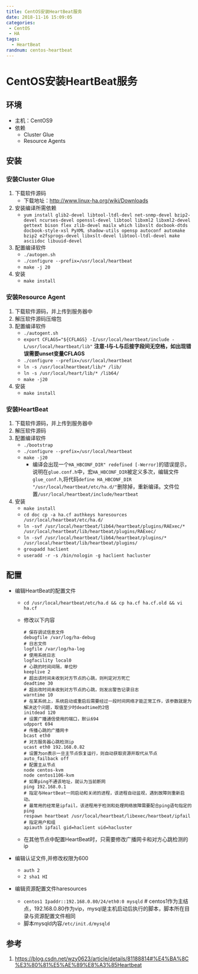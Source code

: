 ```yaml
---
title: CentOS安装HeartBeat服务
date: 2018-11-16 15:09:05
categories: 
 - CentOS
 - HA
tags:
  - HeartBeat
randnum: centos-heartbeat
---
```


# CentOS安装HeartBeat服务

## 环境

- 主机：CentOS9
- 依赖
  - Cluster Glue
  - Resource Agents

<!--more-->

## 安装

### 安装Cluster Glue

1. 下载软件源码
   - 下载地址：<http://www.linux-ha.org/wiki/Downloads>
2. 安装编译所需依赖
   - `yum install glib2-devel libtool-ltdl-devl net-snmp-devel bzip2-devel ncurses-devel openssl-devel libtool libxml2 libxml2-devel gettext bison flex zlib-devel mailx which libxslt docbook-dtds docbook-style-xsl PyXML shadow-utils opensp autoconf automake bzip2 e2fsprogs-devel libxslt-devel libtool-ltdl-devel make asciidoc libuuid-devel`
3. 配置编译软件
   - `./autogen.sh`
   - `./configure --prefix=/usr/local/heartbeat`
   - `make -j 20`
4. 安装
   - `make install`

### 安装Resource Agent

1. 下载软件源码，并上传到服务器中
2. 解压软件源码压缩包
3. 配置编译软件
   - `./autogent.sh`
   - `export CFLAGS="${CFLAGS} -I/usr/local/heartbeat/include -L/usr/local/heartbeat/lib"`  **注意-I与-L与后接字段间无空格，如出现错误需要unset变量CFLAGS**
   - `./configure --prefix=/usr/local/heartbeat`
   - `ln -s /usr/localheartbeat/lib/* /lib/`
   - `ln -s /usr/local/heart/lib/* /lib64/`
   - `make -j20`
4. 安装
   - `make install`

### 安装HeartBeat

1. 下载软件源码，并上传到服务器中
2. 解压软件源码
3. 配置编译软件
   - `./bootstrap`
   - `./configure --prefix=/usr/local/heartbeat`
   - `make -j20`
     - 编译会出现一个`HA_HBCONF_DIR" redefined [-Werror]`的错误提示，说明在`glue.conf.h`中，宏`HA_HBCONF_DIR`被定义多次，编辑文件`glue_conf.h`,将代码`define HA_HBCONF_DIR "/usr/local/heartbeat/etc/ha.d/"`删除掉，重新编译。文件位置`/usr/local/heartbeat/include/heartbeat`
4. 安装
   - `make install`
   - `cd doc cp -a ha.cf authkeys haresources /usr/local/heartbeat/etc/ha.d/`
   - `ln -svf /usr/local/heartbeat/lib64/heartbeat/plugins/RAExec/* /usr/local/heartbeat/lib/heartbeat/plugins/RAExec/`
   - `ln -svf /usr/local/heartbeat/lib64/heartbeat/plugins/* /usr/local/heartbeat/lib/heartbeat/plugins/`
   - `groupadd haclient`
   - `useradd -r -s /bin/nologin -g haclient hacluster`



## 配置

- 编辑HeartBeat的配置文件

  - `cd /usr/local/heartbeat/etc/ha.d && cp ha.cf ha.cf.old && vi ha.cf`

  - 修改以下内容

    ```
    # 保存调试信息文件
    debugfile /var/log/ha-debug 
    # 日志文件
    logfile /var/log/ha-log
    # 使用系统日志
    logfacility local0
    # 心跳的时间间隔，单位秒
    keeplive 2
    # 超出该时间未收到对方节点的心跳，则判定对方死亡
    deadtime 30
    # 超出改时间未收到对方节点的心跳，则发出警告记录日志
    warntime 10
    # 在某系统上，系统启动或重启后需要经过一段时间网络才能正常工作，该参数就是为解决这个问题，取值至少时deadtime的2倍
    initdead 120
    # 设置广播通信使用的端口，默认694
    udpport 694
    # 传播心跳的广播网卡
    bcast eth0
    # 对方服务器心跳检测ip
    ucast eth0 192.168.0.82
    # 设置为on表示一旦主节点恢复运行，则自动获取资源并取代从节点
    auto_failback off
    # 配置主从节点
    node centos-kvm
    node centos1106-kvm
    # 如果ping不通该地址，就认为当前断网
    ping 192.168.0.1
    # 指定与HeartBeat一同启动和关闭的进程，该进程自动监视，遇到故障则重新启动。
    # 最常用的经常是ipfail，该进程用于检测和处理网络故障需要配合ping语句指定的ping
    respawn heartbeat /usr/local/heartbeat/libexec/heartbeat/ipfail
    # 指定用户和组
    apiauth ipfail gid=haclient uid=hacluster
    ```

  - 在其他节点中配置HeartBeat时，只需要修改广播网卡和对方心跳检测的ip

- 编辑认证文件,并修改权限为600

  - `auth 2`
  - `2 sha1 HI`

- 编辑资源配置文件haresources

  - `centos1 Ipaddr::192.168.0.80/24/eth0:0 mysqld` \# centos1作为主结点，192.168.0.80作为vip，mysql是主机启动后执行的脚本，脚本所在目录与资源配置文件相同
  - 脚本mysqld内容`/etc/init.d/mysqld`



## 参考

1. <https://blog.csdn.net/wzy0623/article/details/81188814#%E4%BA%8C%E3%80%81%E5%AE%89%E8%A3%85Heartbeat> 